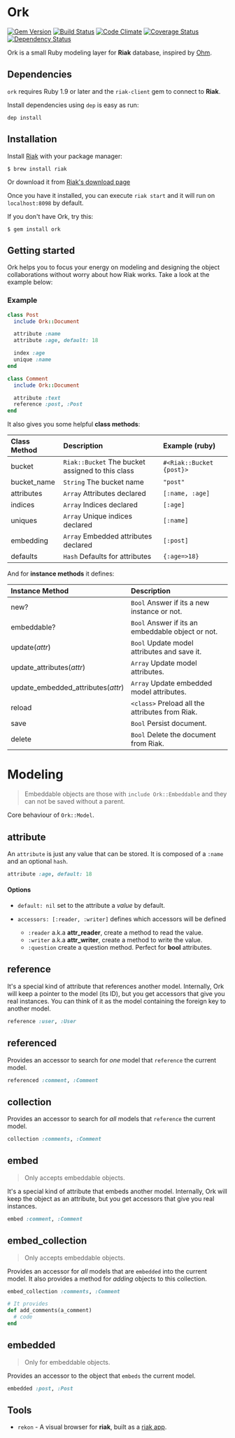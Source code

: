 # Ork
[![Gem Version](https://badge.fury.io/rb/ork.png)](http://badge.fury.io/rb/ork)
[![Build Status](https://secure.travis-ci.org/emancu/ork.png)](http://travis-ci.org/emancu/ork)
[![Code Climate](https://codeclimate.com/github/emancu/ork.png)](https://codeclimate.com/github/emancu/ork)
[![Coverage Status](https://coveralls.io/repos/emancu/ork/badge.png)](https://coveralls.io/r/emancu/ork)
[![Dependency Status](https://gemnasium.com/emancu/ork.png)](https://gemnasium.com/emancu/ork)

Ork is a small Ruby modeling layer for **Riak** database, inspired by [Ohm](http://ohm.keyvalue.org).

## Dependencies

`ork` requires Ruby 1.9 or later and the `riak-client` gem to connect to **Riak**.

Install dependencies using `dep` is easy as run:

    dep install

## Installation

Install [Riak](http://basho.com/riak/) with your package manager:

    $ brew install riak

Or download it from [Riak's download page](http://docs.basho.com/riak/latest/downloads/)

Once you have it installed, you can execute `riak start` and it will run on `localhost:8098` by default.

If you don't have Ork, try this:

    $ gem install ork

## Getting started

Ork helps you to focus your energy on modeling and designing the object collaborations without worry about how Riak works.
Take a look at the example below:

### Example

```ruby
class Post
  include Ork::Document

  attribute :name
  attribute :age, default: 18

  index :age
  unique :name
end

class Comment
  include Ork::Document

  attribute :text
  reference :post, :Post
end
```

It also gives you some helpful **class methods**:


| Class Method | Description                                      | Example (ruby)           |
|:-------------|:-------------------------------------------------|:-------------------------|
| bucket       | `Riak::Bucket` The bucket assigned to this class | `#<Riak::Bucket {post}>` |
| bucket_name  | `String` The bucket name                         | `"post"`                 |
| attributes   | `Array` Attributes declared                      | `[:name, :age]`          |
| indices      | `Array` Indices declared                         | `[:age]`                 |
| uniques      | `Array` Unique indices declared                  | `[:name]`                |
| embedding    | `Array` Embedded attributes declared             | `[:post]`                |
| defaults     | `Hash` Defaults for attributes                   | `{:age=>18}`             |


And for **instance methods** it defines:

| Instance Method                    | Description                                       |
|:-----------------------------------|:--------------------------------------------------|
| new?                               | `Bool` Answer if its a new instance or not.       |
| embeddable?                        | `Bool` Answer if its an embeddable object or not. |
| update(_attr_)                     | `Bool` Update model attributes and save it.       |
| update_attributes(_attr_)          | `Array` Update model attributes.                  |
| update_embedded_attributes(_attr_) | `Array` Update embedded model attributes.         |
| reload                             | `<class>` Preload all the attributes from Riak.   |
| save                               | `Bool` Persist document.                          |
| delete                             | `Bool` Delete the document from Riak.             |



# Modeling
> Embeddable objects are those with `include Ork::Embeddable` and they can not be saved
> without a parent.


Core behaviour of `Ork::Model`.

## attribute

An `attribute` is just any value that can be stored. It is composed of a `:name` and an optional `hash`.

```ruby
attribute :age, default: 18
```

#### Options

- `default: nil` set to the attribute a _value_ by default.

- `accessors: [:reader, :writer]` defines which accessors will be defined
  * `:reader` a.k.a **attr_reader**, create a method to read the value.
  * `:writer` a.k.a **attr_writer**, create a method to write the value.
  * `:question` create a question method. Perfect for **bool** attributes.


## reference

It's a special kind of attribute that references another model.
Internally, Ork will keep a pointer to the model (its ID), but you get
accessors that give you real instances. You can think of it as the model
containing the foreign key to another model.

```ruby
reference :user, :User
```

## referenced

Provides an accessor to search for _one_ model that `reference` the current model.

```ruby
referenced :comment, :Comment
```

## collection

Provides an accessor to search for _all_ models that `reference` the current model.

```ruby
collection :comments, :Comment
```

## embed
> Only accepts embeddable objects.

It's a special kind of attribute that embeds another model.
Internally, Ork will keep the object as an attribute, but you get
accessors that give you real instances.

```ruby
embed :comment, :Comment
```

## embed_collection
> Only accepts embeddable objects.

Provides an accessor for _all_ models that are `embedded` into the current model.
It also provides a method for _adding_ objects to this collection.

```ruby
embed_collection :comments, :Comment

# It provides
def add_comments(a_comment)
  # code
end
```


## embedded
> Only for embeddable objects.

Provides an accessor to the object that `embeds` the current model.

```ruby
embedded :post, :Post
```

## Tools

* `rekon` - A visual browser for **riak**, built as a [riak app](https://github.com/basho/rekon).
